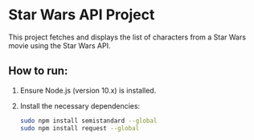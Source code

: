# Star Wars API Project

This project fetches and displays the list of characters from a Star Wars movie using the Star Wars API. 

## How to run:

1. Ensure Node.js (version 10.x) is installed.
2. Install the necessary dependencies:

   ```bash
   sudo npm install semistandard --global
   sudo npm install request --global

